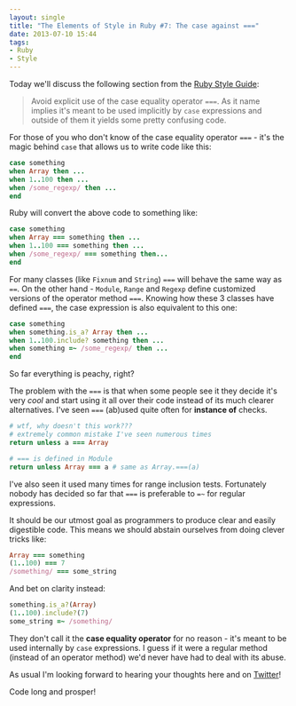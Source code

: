 ```yaml
---
layout: single
title: "The Elements of Style in Ruby #7: The case against ==="
date: 2013-07-10 15:44
tags:
- Ruby
- Style
---
```


Today we'll discuss the following section from the [Ruby Style Guide](https://github.com/rubocop/ruby-style-guide):

> Avoid explicit use of the case equality operator `===`. As it name<br/>
> implies it's meant to be used implicitly by `case` expressions and<br/>
> outside of them it yields some pretty confusing code.

For those of you who don't know of the case equality operator `===` -
it's the magic behind `case` that allows us to write code like this:

``` ruby
case something
when Array then ...
when 1..100 then ...
when /some_regexp/ then ...
end
```

Ruby will convert the above code to something like:

``` ruby
case something
when Array === something then ...
when 1..100 === something then ...
when /some_regexp/ === something then...
end
```

For many classes (like `Fixnum` and `String`) `===` will behave the
same way as `==`.  On the other hand - `Module`, `Range` and `Regexp`
define customized versions of the operator method `===`.  Knowing how
these 3 classes have defined `===`, the case expression is also
equivalent to this one:

``` ruby
case something
when something.is_a? Array then ...
when 1..100.include? something then ...
when something =~ /some_regexp/ then ...
end
```

So far everything is peachy, right?

The problem with the `===` is that when some people see it they decide
it's very _cool_ and start using it all over their code instead of
its much clearer alternatives. I've seen `===` (ab)used quite often for **instance of** checks.

``` ruby
# wtf, why doesn't this work???
# extremely common mistake I've seen numerous times
return unless a === Array

# === is defined in Module
return unless Array === a # same as Array.===(a)
```

I've also seen it used many times for range inclusion
tests. Fortunately nobody has decided so far that `===` is preferable
to `=~` for regular expressions.

It should be our utmost goal as programmers to produce clear and
easily digestible code. This means we should abstain ourselves from
doing clever tricks like:

``` ruby
Array === something
(1..100) === 7
/something/ === some_string
```

And bet on clarity instead:

``` ruby
something.is_a?(Array)
(1..100).include?(7)
some_string =~ /something/
```

They don't call it the **case equality operator** for no reason - it's
meant to be used internally by `case` expressions. I guess if it were
a regular method (instead of an operator method) we'd never have had
to deal with its abuse.

As usual I'm looking forward
to hearing your thoughts here and on
[Twitter](http://twitter.com/bbatsov)!

Code long and prosper!
